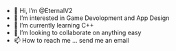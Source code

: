 - 👋 Hi, I’m @EternalV2
- 👀 I’m interested in Game Devolopment and App Design
- 🌱 I’m currently learning C++
- 💞️ I’m looking to collaborate on anything easy
- 📫 How to reach me ... send me an email

<!---
EternalV2/EternalV2 is a ✨ special ✨ repository because its `README.md` (this file) appears on your GitHub profile.
You can click the Preview link to take a look at your changes.
--->
